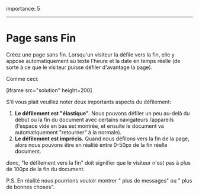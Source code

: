 importance: 5

---

# Page sans Fin

Créez une page sans fin. Lorsqu'un visiteur la défile vers la fin, elle y appose automatiquement au texte l'heure et la date en temps réelle   (de sorte à ce que le visiteur puisse défiler d'avantage la page).

Comme ceci:

[iframe src="solution" height=200]

S'il vous plait veuillez noter deux importants aspects du défilement:

1. **Le défilement est "élastique".** Nous pouvons défiler un peu au-delà du  début ou la fin du document avec certains navigateurs /appareils (l'espace vide en bas est montrée, et ensuite le document va automatiquement "retourner" à la normale).
2. **Le défilement est imprécis.** Quand nous défilons vers la fin de la page, alors nous pouvons être en réalité entre 0-50px de la fin réelle document.

donc, "le défilement vers la fin" doit signifier que le visiteur n'est  pas à  plus de 100px de la fin du document.

P.S. En réalité nous pourrions vouloir montrer " plus de messages" ou " plus de bonnes choses".
